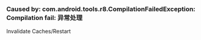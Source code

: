 ### Caused by: com.android.tools.r8.CompilationFailedException: Compilation fail: 异常处理
Invalidate Caches/Restart

